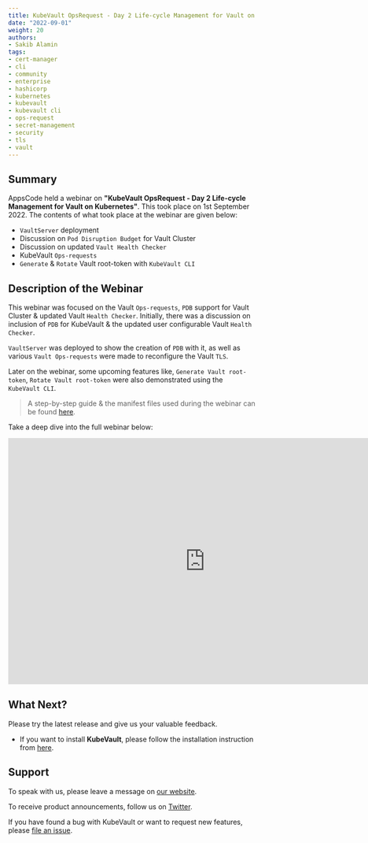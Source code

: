 ```yaml
---
title: KubeVault OpsRequest - Day 2 Life-cycle Management for Vault on Kubernetes
date: "2022-09-01"
weight: 20
authors:
- Sakib Alamin
tags:
- cert-manager
- cli
- community
- enterprise
- hashicorp
- kubernetes
- kubevault
- kubevault cli
- ops-request
- secret-management
- security
- tls
- vault
---
```


## Summary

AppsCode held a webinar on **"KubeVault OpsRequest - Day 2 Life-cycle Management for Vault on Kubernetes"**. This took place on 1st September 2022. The contents of what took place at the webinar are given below:

- `VaultServer` deployment 
- Discussion on `Pod Disruption Budget` for Vault Cluster
- Discussion on updated `Vault Health Checker`
- KubeVault `Ops-requests`
- `Generate` & `Rotate` Vault root-token with `KubeVault CLI`

## Description of the Webinar

This webinar was focused on the Vault `Ops-requests`, `PDB` support for Vault Cluster & updated Vault `Health Checker`. Initially, there was a discussion on inclusion of `PDB` for KubeVault & the updated user configurable Vault `Health Checker`. 

`VaultServer` was deployed to show the creation of `PDB` with it, as well as various `Vault Ops-requests` were made to reconfigure the Vault `TLS`.

Later on the webinar, some upcoming features like, `Generate Vault root-token`, `Rotate Vault root-token` were also demonstrated using the `KubeVault CLI`.

> A step-by-step guide & the manifest files used during the webinar can be found [here](https://github.com/kubevault/demo). 

  Take a deep dive into the full webinar below:

<iframe style="height: 500px; width: 800px" src="https://www.youtube.com/embed/A0n80pnwTpY" title="YouTube video player" frameborder="0" allow="accelerometer; autoplay; clipboard-write; encrypted-media; gyroscope; picture-in-picture" allowfullscreen></iframe>

## What Next?

Please try the latest release and give us your valuable feedback.

* If you want to install **KubeVault**, please follow the installation instruction from [here](https://kubevault.com/docs/v2022.06.16/setup/).


## Support

To speak with us, please leave a message on [our website](https://appscode.com/contact/).

To receive product announcements, follow us on [Twitter](https://twitter.com/KubeVault).

If you have found a bug with KubeVault or want to request new features, please [file an issue](https://github.com/kubevault/project/issues/new).
